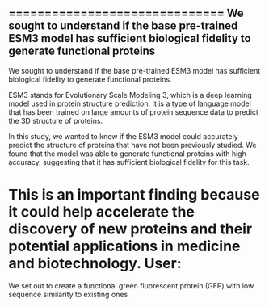 
==============================
We sought to understand if the base pre-trained ESM3 model has sufficient biological fidelity to generate functional proteins
------------------------------
 We sought to understand if the base pre-trained ESM3 model has sufficient biological fidelity to generate functional proteins.

ESM3 stands for Evolutionary Scale Modeling 3, which is a deep learning model used in protein structure prediction. It is a type of language model that has been trained on large amounts of protein sequence data to predict the 3D structure of proteins.

In this study, we wanted to know if the ESM3 model could accurately predict the structure of proteins that have not been previously studied. We found that the model was able to generate functional proteins with high accuracy, suggesting that it has sufficient biological fidelity for this task.

This is an important finding because it could help accelerate the discovery of new proteins and their potential applications in medicine and biotechnology.
User:
==============================
 We set out to create a functional green fluorescent protein (GFP) with low sequence similarity to existing ones